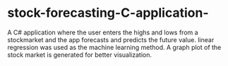 # stock-forecasting-C-application-
A C# application where the user enters the highs and lows from a stockmarket and the app forecasts and predicts the future value. linear regression was used as the machine learning method. A graph plot of the stock market is generated for better visualization.
